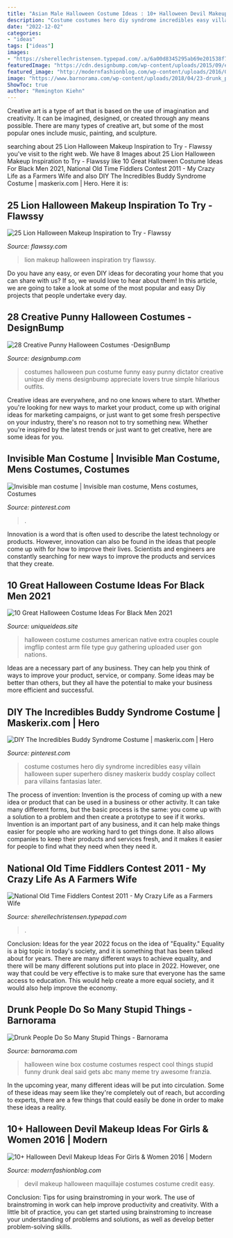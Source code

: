```yaml
---
title: "Asian Male Halloween Costume Ideas : 10+ Halloween Devil Makeup Ideas For Girls &amp; Women 2016"
description: "Costume costumes hero diy syndrome incredibles easy villain halloween super superhero disney maskerix buddy cosplay collect para villains fantasias later"
date: "2022-12-02"
categories:
- "ideas"
tags: ["ideas"]
images:
- "https://sherellechristensen.typepad.com/.a/6a00d8345295ab69e201538f75edc7970b-600wi"
featuredImage: "https://cdn.designbump.com/wp-content/uploads/2015/09/enhanced-buzz-391-1441982255-5.jpg"
featured_image: "http://modernfashionblog.com/wp-content/uploads/2016/09/10-Halloween-Devil-Makeup-Ideas-For-Girls-Women-2016-3.jpg"
image: "https://www.barnorama.com/wp-content/uploads/2018/04/23-drunk_people_do_so_many_stupid_things.jpg"
ShowToc: true
author: "Remington Kiehn"
---
```



Creative art is a type of art that is based on the use of imagination and creativity. It can be imagined, designed, or created through any means possible. There are many types of creative art, but some of the most popular ones include music, painting, and sculpture.

	

		
searching about 25 Lion Halloween Makeup Inspiration to Try - Flawssy you've visit to the right web. We have 8 Images about 25 Lion Halloween Makeup Inspiration to Try - Flawssy like 10 Great Halloween Costume Ideas For Black Men 2021, National Old Time Fiddlers Contest 2011 - My Crazy Life as a Farmers Wife and also DIY The Incredibles Buddy Syndrome Costume | maskerix.com | Hero. Here it is:
		
    
## 25 Lion Halloween Makeup Inspiration To Try - Flawssy

<img loading=lazy src="http://flawssy.com/wp-content/uploads/2016/05/lion-halloween-makeup-Album.jpg" onerror="this.onerror=null;this.src='https://tse3.mm.bing.net/th?id=OIP.8v-y5qyfxoiKtFP2fKNE2gHaJ4&amp;pid=15.1';" alt="25 Lion Halloween Makeup Inspiration to Try - Flawssy">

_Source: flawssy.com_

>lion makeup halloween inspiration try flawssy. 

	

Do you have any easy, or even DIY ideas for decorating your home that you can share with us? If so, we would love to hear about them! In this article, we are going to take a look at some of the most popular and easy Diy projects that people undertake every day.

    
## 28 Creative Punny Halloween Costumes -DesignBump

<img loading=lazy src="https://cdn.designbump.com/wp-content/uploads/2015/09/enhanced-buzz-391-1441982255-5.jpg" onerror="this.onerror=null;this.src='https://tse1.mm.bing.net/th?id=OIP._kJmgTFSIPw4u_eDPRdO8AHaLJ&amp;pid=15.1';" alt="28 Creative Punny Halloween Costumes -DesignBump">

_Source: designbump.com_

>costumes halloween pun costume funny easy punny dictator creative unique diy mens designbump appreciate lovers true simple hilarious outfits. 

	

Creative ideas are everywhere, and no one knows where to start. Whether you're looking for new ways to market your product, come up with original ideas for marketing campaigns, or just want to get some fresh perspective on your industry, there's no reason not to try something new. Whether you're inspired by the latest trends or just want to get creative, here are some ideas for you.

    
## Invisible Man Costume | Invisible Man Costume, Mens Costumes, Costumes

<img loading=lazy src="https://i.pinimg.com/736x/44/05/26/4405261f6e3b69a1889a8484db014fe5.jpg" onerror="this.onerror=null;this.src='https://tse2.mm.bing.net/th?id=OIP.H0kt_CKdsQHlQ6PbWyx1NwHaJ3&amp;pid=15.1';" alt="Invisible man costume | Invisible man costume, Mens costumes, Costumes">

_Source: pinterest.com_

>. 

	

Innovation is a word that is often used to describe the latest technology or products. However, innovation can also be found in the ideas that people come up with for how to improve their lives. Scientists and engineers are constantly searching for new ways to improve the products and services that they create.

    
## 10 Great Halloween Costume Ideas For Black Men 2021

<img loading=lazy src="https://www.uniqueideas.site/wp-content/uploads/8-best-halloween-costume-ideas-images-on-pinterest-couple.jpg" onerror="this.onerror=null;this.src='https://tse2.mm.bing.net/th?id=OIP.WE1K9iHWeiBHcidz_rryKAHaMm&amp;pid=15.1';" alt="10 Great Halloween Costume Ideas For Black Men 2021">

_Source: uniqueideas.site_

>halloween costume costumes american native extra couples couple imgflip contest arm file type guy gathering uploaded user gon nations. 

	

Ideas are a necessary part of any business. They can help you think of ways to improve your product, service, or company. Some ideas may be better than others, but they all have the potential to make your business more efficient and successful.

    
## DIY The Incredibles Buddy Syndrome Costume | Maskerix.com | Hero

<img loading=lazy src="https://i.pinimg.com/736x/80/05/d0/8005d03fc47641ae582244251356421f--super-hero-costumes-easy-costumes.jpg" onerror="this.onerror=null;this.src='https://tse4.mm.bing.net/th?id=OIP.B__qDwufXqHM2YO4Z9yWOQHaL7&amp;pid=15.1';" alt="DIY The Incredibles Buddy Syndrome Costume | maskerix.com | Hero">

_Source: pinterest.com_

>costume costumes hero diy syndrome incredibles easy villain halloween super superhero disney maskerix buddy cosplay collect para villains fantasias later. 

	

The process of invention:
Invention is the process of coming up with a new idea or product that can be used in a business or other activity. It can take many different forms, but the basic process is the same: you come up with a solution to a problem and then create a prototype to see if it works.
Invention is an important part of any business, and it can help make things easier for people who are working hard to get things done. It also allows companies to keep their products and services fresh, and it makes it easier for people to find what they need when they need it.

    
## National Old Time Fiddlers Contest 2011 - My Crazy Life As A Farmers Wife

<img loading=lazy src="https://sherellechristensen.typepad.com/.a/6a00d8345295ab69e201538f75edc7970b-600wi" onerror="this.onerror=null;this.src='https://tse2.mm.bing.net/th?id=OIP.ViOJv_3B5gyi-85ssmoTggHaLR&amp;pid=15.1';" alt="National Old Time Fiddlers Contest 2011 - My Crazy Life as a Farmers Wife">

_Source: sherellechristensen.typepad.com_

>. 

	

Conclusion:
Ideas for the year 2022 focus on the idea of "Equality." Equality is a big topic in today's society, and it is something that has been talked about for years. There are many different ways to achieve equality, and there will be many different solutions put into place in 2022. However, one way that could be very effective is to make sure that everyone has the same access to education. This would help create a more equal society, and it would also help improve the economy.

    
## Drunk People Do So Many Stupid Things - Barnorama

<img loading=lazy src="https://www.barnorama.com/wp-content/uploads/2018/04/23-drunk_people_do_so_many_stupid_things.jpg" onerror="this.onerror=null;this.src='https://tse1.mm.bing.net/th?id=OIP.aupGjecuH6wv5J0RMPtxQQAAAA&amp;pid=15.1';" alt="Drunk People Do So Many Stupid Things - Barnorama">

_Source: barnorama.com_

>halloween wine box costume costumes respect cool things stupid funny drunk deal said gets abc many meme try awesome franzia. 

	

In the upcoming year, many different ideas will be put into circulation. Some of these ideas may seem like they're completely out of reach, but according to experts, there are a few things that could easily be done in order to make these ideas a reality.

    
## 10+ Halloween Devil Makeup Ideas For Girls &amp; Women 2016 | Modern

<img loading=lazy src="http://modernfashionblog.com/wp-content/uploads/2016/09/10-Halloween-Devil-Makeup-Ideas-For-Girls-Women-2016-3.jpg" onerror="this.onerror=null;this.src='https://tse3.mm.bing.net/th?id=OIP.r_URp-2l2DncyQpqDyX6aQAAAA&amp;pid=15.1';" alt="10+ Halloween Devil Makeup Ideas For Girls &amp; Women 2016 | Modern">

_Source: modernfashionblog.com_

>devil makeup halloween maquillaje costumes costume credit easy. 

	

Conclusion: Tips for using brainstroming in your work.
The use of brainstroming in work can help improve productivity and creativity. With a little bit of practice, you can get started using brainstroming to increase your understanding of problems and solutions, as well as develop better problem-solving skills.

